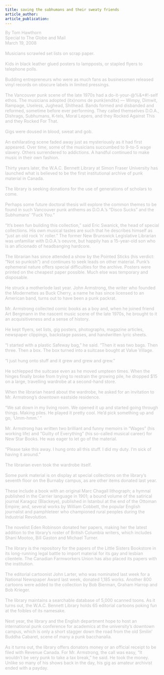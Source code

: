 ```yaml
---
title: saving the subhumans and their sweaty friends
article_author: 
article_publication: 
---
```

<span style="color: #c0c0c0">By Tom Hawthorn<br />
Special to The Globe and Mail<br />
March 19, 2008<br />
<br />
Musicians scrawled set lists on scrap paper.<br />
<br />
Kids in black leather glued posters to lampposts, or stapled flyers to telephone polls.<br />
<br />
Budding entrepreneurs who were as much fans as businessmen released vinyl records on obscure labels in limited pressings.<br />
<br />
The Vancouver punk scene of the late 1970s had a do-it-your-@%&amp;*#!-self ethos. The musicians adopted (itx)noms de punk(enditx) &mdash; Wimpy, Dimwit, Rampage, Useless, Jughead, Shithead. Bands formed and disbanded and reformed, sometime before ever performing. They called themselves D.O.A., Dishrags, Subhumans, K-tels, Moral Lepers, and they Rocked Against This and they Rocked For That.<br />
<br />
Gigs were doused in blood, sweat and gob.<br />
<br />
An exhilarating scene faded away just as mysteriously as it had first appeared. Over time, some of the musicians succumbed to 9-to-5 wage slavery. Others surrendered to addictions. A handful continued to make music in their own fashion.<br />
<br />
Thirty years later, the W.A.C. Bennett Library at Simon Fraser University has launched what is believed to be the first institutional archive of punk material in Canada.<br />
<br />
The library is seeking donations for the use of generations of scholars to come.<br />
<br />
Perhaps some future doctoral thesis will explore the common themes to be found in such Vancouver punk anthems as D.O.A.&rsquo;s &ldquo;Disco Sucks&rdquo; and the Subhumans&rsquo; &ldquo;Fuck You.&rdquo;<br />
<br />
&ldquo;It&rsquo;s been fun building this collection,&rdquo; said Eric Swanick, the head of special collections. His own musical tastes are such that he describes himself as &ldquo;just an old rock &lsquo;n&rsquo; roller.&rdquo; The former New Brunswick Legislative Librarian was unfamiliar with D.O.A.&rsquo;s oeuvre, but happily has a 15-year-old son who is an aficionado of headbanging hardcore.<br />
<br />
The librarian has since attended a show by the Pointed Sticks (his verdict: &ldquo;Not so punkish&rdquo;) and continues to seek leads on other material. Punk&rsquo;s ephemeral nature offers special difficulties for the archive. Posters were printed on the cheapest paper possible. Much else was temporary and disposable.<br />
<br />
He struck a motherlode last year. John Armstrong, the writer who founded the Modernettes as Buck Cherry, a name he has since licensed to an American band, turns out to have been a punk packrat.<br />
<br />
Mr. Armstrong collected comic books as a boy and, when he joined friend Art Bergmann in the nascent music scene of the late 1970s, he brought to it an acquisitiveness and a sense of history.<br />
<br />
He kept flyers, set lists, gig posters, photographs, magazine articles, newspaper clippings, backstage passes, and handwritten lyric sheets.<br />
<br />
&ldquo;I started with a plastic Safeway bag,&rdquo; he said. &ldquo;Then it was two bags. Then three. Then a box. The box turned into a suitcase bought at Value Village.<br />
<br />
&ldquo;I just hung onto stuff and it grew and grew and grew.&rdquo;<br />
<br />
He schlepped the suitcase even as he moved umpteen times. When the hinges finally broke from trying to restrain the growing pile, he dropped $15 on a large, travelling wardrobe at a second-hand store.<br />
<br />
When the librarian heard about the wardrobe, he asked for an invitation to Mr. Armstrong&rsquo;s downtown eastside residence.<br />
<br />
&ldquo;We sat down in my living room. We opened it up and started going through things. Making piles. He played it pretty cool. He&rsquo;d pick something up and go, &lsquo;Umm-hmm.&rsquo; &rdquo;<br />
<br />
Mr. Armstrong has written two brilliant and funny memoirs in &ldquo;Wages&rdquo; (his working life) and &ldquo;Guilty of Everything&rdquo; (his so-called musical career) for New Star Books. He was eager to let go of the material.<br />
<br />
&ldquo;Please take this away. I hung onto all this stuff. I did my duty. I&rsquo;m sick of having it around.&rdquo;<br />
<br />
The librarian even took the wardrobe itself.<br />
<br />
Some punk material is on display at special collections on the library&rsquo;s seventh floor on the Burnaby campus, as are other items donated last year.<br />
<br />
These include a book with an original Marc Chagall lithograph; a hymnal published in the Carrier language in 1901; a bound volume of the satirical journal Karagoz (Blackeye), published in Istanbul at the end of the Ottoman Empire; and, several works by William Cobbett, the popular English journalist and pamphleteer who championed rural peoples during the Industrial Revolution.<br />
<br />
The novelist Eden Robinson donated her papers, making her the latest addition to the library&rsquo;s roster of British Columbia writers, which includes Shani Mootoo, Bill Gaston and Michael Turner.<br />
<br />
The library is the repository for the papers of the Little Sisters Bookstore in its long-running legal battle to import material for its gay and lesbian clientele. The Canadian Farmworkers Union has also placed its papers with the institution.<br />
<br />
The editorial cartoonist John Larter, who was nominated last week for a National Newspaper Award last week, donated 1,185 works. Another 800 cartoons were added to the collection by Bob Bierman, Graham Harrop and Bob Krieger.<br />
<br />
The library maintains a searchable database of 5,000 scanned toons. As it turns out, the W.A.C. Bennett Library holds 65 editorial cartoons poking fun at the foibles of its namesake.<br />
<br />
Next year, the library and the English department hope to host an international punk conference for academics at the university&rsquo;s downtown campus, which is only a short stagger down the road from the old Smilin&rsquo; Buddha Cabaret, scene of many a punk bacchanalia.<br />
<br />
As it turns out, the library offers donators money or an official receipt to be filed with Revenue Canada. For Mr. Armstrong, the call was easy, &ldquo;It wouldn&rsquo;t be very punk to take a tax break,&rdquo; he said. He took the money. Unlike so many of his shows back in the day, his gig as amateur archivist ended with a payday.<br />
</span>
<br />
